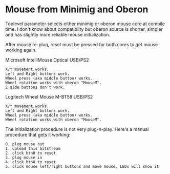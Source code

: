 # Mouse from Minimig and Oberon

Toplevel parameter selects either minimig or oberon mouse core
at compile time. I don't know about compatibilty but oberon 
source is shorter, simpler and has slightly more reliable mouse
initialization.

After mouse re-plug, reset must be pressed for both cores to
get mouse working again.

Microsoft IntelliMouse Optical USB/PS2

    X/Y movement works.
    Left and Right buttons work.
    Wheel press (aka middle button) works.
    Wheel rotation works with oberon "MouseM".
    2 side buttons don't work.

Logitech Wheel Mouse M-BT58 USB/PS2

    X/Y movement works.
    Left and Right buttons work.
    Wheel press (aka middle button) works.
    Wheel rotation works with oberon "MouseM".

The initialization procedure is not very plug-n-play.
Here's a manual procedure that gets it working:

    0. plug mouse out
    1. upload this bitstream
    2. click btn0 to reset
    3. plug mouse in
    4. click btn0 to reset
    5. click mouse left/right buttons and move mouse, LEDs will show it
